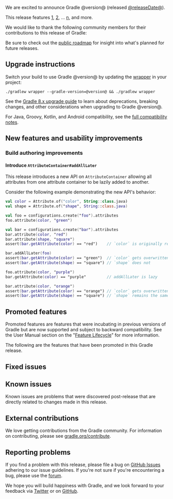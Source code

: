 <meta property="og:image" content="https://gradle.org/images/releases/gradle-default.png" />
<meta property="og:type"  content="article" />
<meta property="og:title" content="Gradle @version@ Release Notes" />
<meta property="og:site_name" content="Gradle Release Notes">
<meta property="og:description" content="We are excited to announce Gradle @version@.">
<meta name="twitter:card" content="summary_large_image">
<meta name="twitter:site" content="@gradle">
<meta name="twitter:creator" content="@gradle">
<meta name="twitter:title" content="Gradle @version@ Release Notes">
<meta name="twitter:description" content="We are excited to announce Gradle @version@.">
<meta name="twitter:image" content="https://gradle.org/images/releases/gradle-default.png">

We are excited to announce Gradle @version@ (released [@releaseDate@](https://gradle.org/releases/)).

This release features [1](), [2](), ... [n](), and more.

<!-- 
Include only their name, impactful features should be called out separately below.
 [Some person](https://github.com/some-person)

 THIS LIST SHOULD BE ALPHABETIZED BY [PERSON NAME] - the docs:updateContributorsInReleaseNotes task will enforce this ordering, which is case-insensitive.
-->

We would like to thank the following community members for their contributions to this release of Gradle:

Be sure to check out the [public roadmap](https://roadmap.gradle.org) for insight into what's planned for future releases.

## Upgrade instructions

Switch your build to use Gradle @version@ by updating the [wrapper](userguide/gradle_wrapper.html) in your project:

```text
./gradlew wrapper --gradle-version=@version@ && ./gradlew wrapper
```

See the [Gradle 8.x upgrade guide](userguide/upgrading_version_8.html#changes_@baseVersion@) to learn about deprecations, breaking changes, and other considerations when upgrading to Gradle @version@.

For Java, Groovy, Kotlin, and Android compatibility, see the [full compatibility notes](userguide/compatibility.html).   

## New features and usability improvements

<!-- Do not add breaking changes or deprecations here! Add them to the upgrade guide instead. -->

<!--

================== TEMPLATE ==============================

<a name="FILL-IN-KEY-AREA"></a>
### FILL-IN-KEY-AREA improvements

<<<FILL IN CONTEXT FOR KEY AREA>>>
Example:
> The [configuration cache](userguide/configuration_cache.html) improves build performance by caching the result of
> the configuration phase. Using the configuration cache, Gradle can skip the configuration phase entirely when
> nothing that affects the build configuration has changed.

#### FILL-IN-FEATURE
> HIGHLIGHT the use case or existing problem the feature solves
> EXPLAIN how the new release addresses that problem or use case
> PROVIDE a screenshot or snippet illustrating the new feature, if applicable
> LINK to the full documentation for more details

To embed videos, use the macros below. 
You can extract the URL from YouTube by clicking the "Share" button. 
For Wistia, contact Gradle's Video Team.
@youtube(Summary,6aRM8lAYyUA?si=qeXDSX8_8hpVmH01)@
@wistia(Summary,a5izazvgit)@

================== END TEMPLATE ==========================


==========================================================
ADD RELEASE FEATURES BELOW
vvvvvvvvvvvvvvvvvvvvvvvvvvvvvvvvvvvvvvvvvvvvvvvvvvvvvvvvvv -->


<a name="build-authoring"></a>
### Build authoring improvements

#### Introduce `AttributeContainer#addAllLater`

This release introduces a new API on `AttributeContainer` allowing all attributes from one attribute container to be lazily added to another.

Consider the following example demonstrating the new API's behavior:

```kotlin
val color = Attribute.of("color", String::class.java)
val shape = Attribute.of("shape", String::class.java)

val foo = configurations.create("foo").attributes
foo.attribute(color, "green")

val bar = configurations.create("bar").attributes
bar.attribute(color, "red")
bar.attribute(shape, "square")
assert(bar.getAttribute(color) == "red")    // `color` is originally red

bar.addAllLater(foo)
assert(bar.getAttribute(color) == "green")  // `color` gets overwritten
assert(bar.getAttribute(shape) == "square") // `shape` does not

foo.attribute(color, "purple")
bar.getAttribute(color) == "purple"         // addAllLater is lazy

bar.attribute(color, "orange")
assert(bar.getAttribute(color) == "orange") // `color` gets overwritten again
assert(bar.getAttribute(shape) == "square") // `shape` remains the same
```

<!-- ^^^^^^^^^^^^^^^^^^^^^^^^^^^^^^^^^^^^^^^^^^^^^^^^^^^^^
ADD RELEASE FEATURES ABOVE
==========================================================

-->

## Promoted features

Promoted features are features that were incubating in previous versions of Gradle but are now supported and subject to backward compatibility.
See the User Manual section on the "[Feature Lifecycle](userguide/feature_lifecycle.html)" for more information.

The following are the features that have been promoted in this Gradle release.

<!--
### Example promoted
-->

## Fixed issues

<!--
This section will be populated automatically
-->

## Known issues

Known issues are problems that were discovered post-release that are directly related to changes made in this release.

<!--
This section will be populated automatically
-->

## External contributions

We love getting contributions from the Gradle community. For information on contributing, please see [gradle.org/contribute](https://gradle.org/contribute).

## Reporting problems

If you find a problem with this release, please file a bug on [GitHub Issues](https://github.com/gradle/gradle/issues) adhering to our issue guidelines.
If you're not sure if you're encountering a bug, please use the [forum](https://discuss.gradle.org/c/help-discuss).

We hope you will build happiness with Gradle, and we look forward to your feedback via [Twitter](https://twitter.com/gradle) or on [GitHub](https://github.com/gradle).
